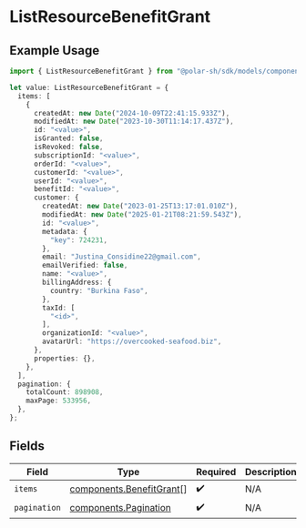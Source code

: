 # ListResourceBenefitGrant

## Example Usage

```typescript
import { ListResourceBenefitGrant } from "@polar-sh/sdk/models/components";

let value: ListResourceBenefitGrant = {
  items: [
    {
      createdAt: new Date("2024-10-09T22:41:15.933Z"),
      modifiedAt: new Date("2023-10-30T11:14:17.437Z"),
      id: "<value>",
      isGranted: false,
      isRevoked: false,
      subscriptionId: "<value>",
      orderId: "<value>",
      customerId: "<value>",
      userId: "<value>",
      benefitId: "<value>",
      customer: {
        createdAt: new Date("2023-01-25T13:17:01.010Z"),
        modifiedAt: new Date("2025-01-21T08:21:59.543Z"),
        id: "<value>",
        metadata: {
          "key": 724231,
        },
        email: "Justina_Considine22@gmail.com",
        emailVerified: false,
        name: "<value>",
        billingAddress: {
          country: "Burkina Faso",
        },
        taxId: [
          "<id>",
        ],
        organizationId: "<value>",
        avatarUrl: "https://overcooked-seafood.biz",
      },
      properties: {},
    },
  ],
  pagination: {
    totalCount: 898908,
    maxPage: 533956,
  },
};
```

## Fields

| Field                                                                | Type                                                                 | Required                                                             | Description                                                          |
| -------------------------------------------------------------------- | -------------------------------------------------------------------- | -------------------------------------------------------------------- | -------------------------------------------------------------------- |
| `items`                                                              | [components.BenefitGrant](../../models/components/benefitgrant.md)[] | :heavy_check_mark:                                                   | N/A                                                                  |
| `pagination`                                                         | [components.Pagination](../../models/components/pagination.md)       | :heavy_check_mark:                                                   | N/A                                                                  |